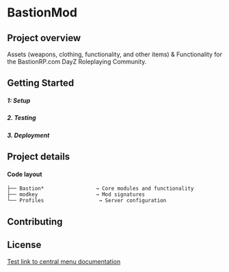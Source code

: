 # BastionMod

## Project overview
Assets (weapons, clothing, functionality, and other items) &amp; Functionality for the BastionRP.com DayZ Roleplaying Community.

## Getting Started
##### 1: Setup
##### 2. Testing
##### 3. Deployment

## Project details
#### Code layout
```
├── Bastion*                 → Core modules and functionality
├── modkey                   → Mod signatures
└── Profiles                  → Server configuration
```

## Contributing
## License

[Test link to central menu documentation](https://github.com/Bastion-RP/BastionMod/blob/staging/centralmenu.md)

